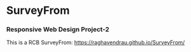 # SurveyFrom
### Responsive Web Design Project-2

This is a RCB SurveyFrom: https://raghavendrau.github.io/SurveyFrom/
